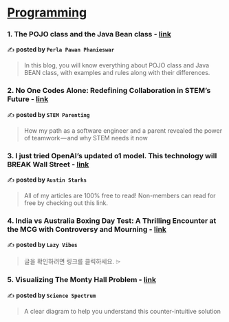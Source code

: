 
<h1><a href=https://medium.com/tag/programming/recommended target="_blank" rel="noopener noreferrer">Programming</a></h1>
<h3>1. The POJO class and the Java Bean class - <a href="https://medium.com/@pawanphanieswar/the-pojo-class-and-the-java-bean-class-0d586212a86f" target="_blank" rel="noopener noreferrer">link</a></h3>

✍️ **posted by `Perla Pawan Phanieswar`**

<blockquote>In this blog, you will know everything about POJO class and Java BEAN class, with examples and rules along with their differences.</blockquote>

<h3>2. No One Codes Alone: Redefining Collaboration in STEM’s Future - <a href="https://medium.com/stem-parenting/no-one-codes-alone-redefining-collaboration-in-stems-future-663a41ecd772" target="_blank" rel="noopener noreferrer">link</a></h3>

✍️ **posted by `STEM Parenting`**

<blockquote>How my path as a software engineer and a parent revealed the power of teamwork — and why STEM needs it now</blockquote>

<h3>3. I just tried OpenAI’s updated o1 model. This technology will BREAK Wall Street - <a href="https://medium.com/@austin-starks/i-just-tried-openais-updated-o1-model-this-technology-will-break-wall-street-5f99bcdac976" target="_blank" rel="noopener noreferrer">link</a></h3>

✍️ **posted by `Austin Starks`**

<blockquote>All of my articles are 100% free to read! Non-members can read for free by checking out this link.</blockquote>

<h3>4. India vs Australia Boxing Day Test: A Thrilling Encounter at the MCG with Controversy and Mourning - <a href="https://medium.com/@LazyVibes/india-vs-australia-boxing-day-test-a-thrilling-encounter-at-the-mcg-with-controversy-and-mourning-c59533dc3e59" target="_blank" rel="noopener noreferrer">link</a></h3>

✍️ **posted by `Lazy Vibes`**

<blockquote>글을 확인하려면 링크를 클릭하세요. ⌲</blockquote>

<h3>5. Visualizing The Monty Hall Problem - <a href="https://medium.com/science-spectrum/visualizing-the-monty-hall-problem-77b8a443fd91" target="_blank" rel="noopener noreferrer">link</a></h3>

✍️ **posted by `Science Spectrum`**

<blockquote>A clear diagram to help you understand this counter-intuitive solution</blockquote>

